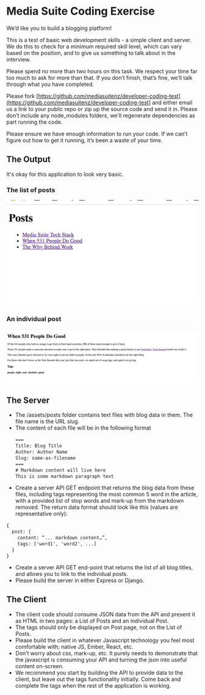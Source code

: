 # Media Suite Coding Exercise
We’d like you to build a blogging platform!

This is a test of basic web development skills - a simple client and server.  We do this to check for a minimum required skill level, which can vary based on the position, and to give us something to talk about in the interview.

Please spend no more than two hours on this task.  We respect your time far too much to ask for more than that.  If you don’t finish, that’s fine, we’ll talk through what you have completed.

Please fork [https://github.com/mediasuitenz/developer-coding-test](https://github.com/mediasuitenz/developer-coding-test] and either email us a link to your public repo or zip up the source code and send it in.  Please don’t include any node_modules folders, we'll regenerate dependencies as part running the code.

Please ensure we have enough information to run your code.  If we can’t figure out how to get it running, it’s been a waste of your time.

## The Output
It's okay for this application to look very basic. 
### The list of posts
![List of Posts](./posts.png)

### An individual post
![An individual post](./post.png) 

## The Server
* The /assets/posts folder contains text files with blog data in them.  The file name is the URL slug.
* The content of each file will be in the following format
	```
	===
	Title: Blog Title
	Author: Author Name
	Slug: same-as-filename
	===
	# Markdown content will live here
	This is some markdown paragraph text
	```
* Create a server API GET endpoint that returns the blog data from these files, including tags representing the most common 5 word in the article, with a provided list of stop words and mark-up from the markdown removed.  The return data format should look like this (values are representative only):
```
{
  post: {
    content: “... markdown content…”,
    tags: ['word1', 'word2', ...]
  }
}
```
* Create a server API GET end-point that returns the list of all blog titles, and allows you to link to the individual posts.
* Please build the server in either Express or Django.

## The Client
* The client code should consume JSON data from the API and present it as HTML in two pages: a List of Posts and an individual Post.
* The tags should only be displayed on Post page, not on the List of Posts.
* Please build the client in whatever Javascript technology you feel most comfortable with; native JS, Ember, React, etc.
* Don’t worry about css, mark-up, etc.  It purely needs to demonstrate that the javascript is consuming your API and turning the json into useful content on-screen.
* We recommend you start by building the API to provide data to the client, but leave out the tags functionality initially.  Come back and complete the tags when the rest of the application is working.
